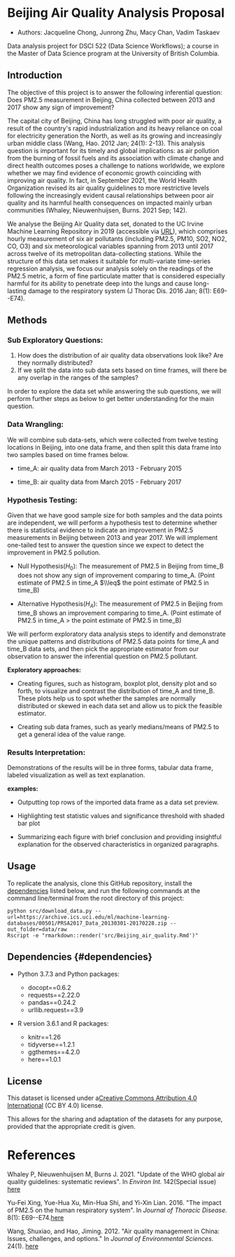 # Beijing Air Quality Analysis Proposal

-   Authors: Jacqueline Chong, Junrong Zhu, Macy Chan, Vadim Taskaev

Data analysis project for DSCI 522 (Data Science Workflows); a course in the Master of Data Science program at the University of British Columbia.

## Introduction

The objective of this project is to answer the following inferential question: Does PM2.5 measurement in Beijing, China collected between 2013 and 2017 show any sign of improvement?

The capital city of Beijing, China has long struggled with poor air quality, a result of the country's rapid industrialization and its heavy reliance on coal for electricity generation the North, as well as its growing and increasingly urban middle class (Wang, Hao. 2012 Jan; 24(1): 2-13). This analysis question is important for its timely and global implications: as air pollution from the burning of fossil fuels and its association with climate change and direct health outcomes poses a challenge to nations worldwide, we explore whether we may find evidence of economic growth coinciding with improving air quality. In fact, in September 2021, the World Health Organization revised its air quality guidelines to more restrictive levels following the increasingly evident causal relationships between poor air quality and its harmful health consequences on impacted mainly urban communities (Whaley, Nieuwenhuijsen, Burns. 2021 Sep; 142).

We analyse the Beijing Air Quality data set, donated to the UC Irvine Machine Learning Repository in 2019 (accessible via [URL](https://archive-beta.ics.uci.edu/ml/datasets/beijing+multi+site+air+quality+data)), which comprises hourly measurement of six air pollutants (including PM2.5, PM10, SO2, NO2, CO, O3) and six meteorological variables spanning from 2013 until 2017 across twelve of its metropolitan data-collecting stations. While the structure of this data set makes it suitable for multi-variate time-series regression analysis, we focus our analysis solely on the readings of the PM2.5 metric, a form of fine particulate matter that is considered especially harmful for its ability to penetrate deep into the lungs and cause long-lasting damage to the respiratory system (J Thorac Dis. 2016 Jan; 8(1): E69--E74).

## Methods

### Sub Exploratory Questions:

1.  How does the distribution of air quality data observations look like? Are they normally distributed?
2.  If we split the data into sub data sets based on time frames, will there be any overlap in the ranges of the samples?

In order to explore the data set while answering the sub questions, we will perform further steps as below to get better understanding for the main question.

### **Data Wrangling:**

We will combine sub data-sets, which were collected from twelve testing locations in Beijing, into one data frame, and then split this data frame into two samples based on time frames below.

-   time_A: air quality data from March 2013 - February 2015

-   time_B: air quality data from March 2015 - February 2017

### **Hypothesis Testing:**

Given that we have good sample size for both samples and the data points are independent, we will perform a hypothesis test to determine whether there is statistical evidence to indicate an improvement in PM2.5 measurements in Beijing between 2013 and year 2017. We will implement one-tailed test to answer the question since we expect to detect the improvement in PM2.5 pollution.

-   Null Hypothesis($H_0$): The measurement of PM2.5 in Beijing from time_B does not show any sign of improvement comparing to time_A. (Point estimate of PM2.5 in time_A $\\leq$ the point estimate of PM2.5 in time_B)

-   Alternative Hypothesis($H_A$): The measurement of PM2.5 in Beijing from time_B shows an improvement comparing to time_A. (Point estimate of PM2.5 in time_A > the point estimate of PM2.5 in time_B)

We will perform exploratory data analysis steps to identify and demonstrate the unique patterns and distributions of PM2.5 data points for time_A and time_B data sets, and then pick the appropriate estimator from our observation to answer the inferential question on PM2.5 pollutant.

**Exploratory approaches:**

-   Creating figures, such as histogram, boxplot plot, density plot and so forth, to visualize and contrast the distribution of time_A and time_B. These plots help us to spot whether the samples are normally distributed or skewed in each data set and allow us to pick the feasible estimator.

-   Creating sub data frames, such as yearly medians/means of PM2.5 to get a general idea of the value range.

### **Results Interpretation:**

Demonstrations of the results will be in three forms, tabular data frame, labeled visualization as well as text explanation.

**examples:**

-   Outputting top rows of the imported data frame as a data set preview.

-   Highlighting test statistic values and significance threshold with shaded bar plot

-   Summarizing each figure with brief conclusion and providing insightful explanation for the observed characteristics in organized paragraphs.

## Usage

To replicate the analysis, clone this GitHub repository, install the [dependencies](#dependencies) listed below, and run the following commands at the command line/terminal from the root directory of this project:

    python src/download_data.py --url=https://archive.ics.uci.edu/ml/machine-learning-databases/00501/PRSA2017_Data_20130301-20170228.zip --out_folder=data/raw
    Rscript -e "rmarkdown::render('src/Beijing_air_quality.Rmd')"

## Dependencies {#dependencies}

-   Python 3.7.3 and Python packages:

    -   docopt==0.6.2
    -   requests==2.22.0
    -   pandas==0.24.2
    -   urllib.request==3.9

-   R version 3.6.1 and R packages:

    -   knitr==1.26
    -   tidyverse==1.2.1
    -   ggthemes==4.2.0
    -   here==1.0.1

## License

This dataset is licensed under a[Creative Commons Attribution 4.0 International](https://creativecommons.org/licenses/by/4.0/legalcode) (CC BY 4.0) license.

This allows for the sharing and adaptation of the datasets for any purpose, provided that the appropriate credit is given.

# References

Whaley P, Nieuwenhuijsen M, Burns J. 2021. "Update of the WHO global air quality guidelines: systematic reviews". In *Environ Int.* 142(Special issue) [here](https://www.sciencedirect.com/journal/environment-international/special-issue/10MTC4W8FXJ)

Yu-Fei Xing, Yue-Hua Xu, Min-Hua Shi, and Yi-Xin Lian. 2016. "The impact of PM2.5 on the human respiratory system". In *Journal of Thoracic Disease.* 8(1): E69--E74.[here](https://www.ncbi.nlm.nih.gov/pmc/articles/PMC4740125/)

Wang, Shuxiao, and Hao, Jiming. 2012. "Air quality management in China: Issues, challenges, and options." In *Journal of Environmental Sciences*. 24(1). [here](https://www.sciencedirect.com/science/article/abs/pii/S1001074211607249)
